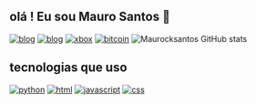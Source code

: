 
## olá ! Eu sou Mauro Santos 🤙

[![blog](https://img.shields.io/badge/dev.to-0A0A0A?style=for-the-badge&logo=dev.to&logoColor=white)]()
[![blog](https://img.shields.io/badge/Blogger-FF5722?style=for-the-badge&logo=blogger&logoColor=white)]()
[![xbox](https://img.shields.io/badge/Xbox-107C10?style=for-the-badge&logo=xbox&logoColor=white)](link)
[![bitcoin](https://img.shields.io/badge/Bitcoin-000000?style=for-the-badge&logo=bitcoin&logoColor=white)](link)
![Maurocksantos GitHub stats](https://github-readme-stats.vercel.app/api?username=Maurocksantos&show_icons=true&theme=radical)
## tecnologias que uso
[![python](https://img.shields.io/badge/Python-3776AB?style=for-the-badge&logo=python&logoColor=white)](https://python.org.br/)
[![html](https://img.shields.io/badge/HTML-239120?style=for-the-badge&logo=html5&logoColor=white)](link)
[![javascript](https://img.shields.io/badge/JavaScript-F7DF1E?style=for-the-badge&logo=javascript&logoColor=black)](link)
[![css](https://img.shields.io/badge/CSS-239120?&style=for-the-badge&logo=css3&logoColor=white)]()
